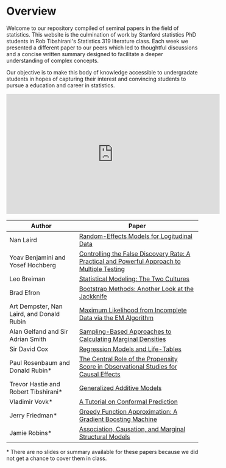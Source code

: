 # Overview

Welcome to our repository compiled of seminal papers in the field of statistics. This website is the culmination of work by Stanford statistics PhD students in Rob Tibshirani's Statistics 319 literature class. Each week we presented a different paper to our peers which led to thoughtful discussions and a concise written summary designed to facilitate a deeper understanding of complex concepts. 

Our objective is to make this body of knowledge accessible to undergradate students in hopes of capturing their interest and convincing students to pursue a education and career in statistics.

<iframe width="560" height="315" src="https://www.youtube-nocookie.com/embed/EaYrAZkWVbs?si=FY72WArcX_xkwMAp" title="YouTube video player" frameborder="0" allow="accelerometer; clipboard-write; encrypted-media; gyroscope; picture-in-picture; web-share" referrerpolicy="strict-origin-when-cross-origin" allowfullscreen></iframe>


| Author | Paper |
| --- | --- |
| Nan Laird | [Random-Effects Models for Logitudinal Data](laird1982.md) |
| Yoav Benjamini and Yosef Hochberg | [Controlling the False Discovery Rate: A Practical and Powerful Approach to Multiple Testing](benjamini1995.md) |
| Leo Breiman | [Statistical Modeling: The Two Cultures](breiman2001.md) |
| Brad Efron | [Bootstrap Methods: Another Look at the Jackknife](efron1979.md) |
| Art Dempster, Nan Laird, and Donald Rubin | [Maximum Likelihood from Incomplete Data via the EM Algorithm](dempster1977.md) |
| Alan Gelfand and Sir Adrian Smith | [Sampling-Based Approaches to Calculating Marginal Densities](gelfand1990.md) |
| Sir David Cox | [Regression Models and Life-Tables](cox1972.md) |
| Paul Rosenbaum and Donald Rubin\* | [The Central Role of the Propensity Score in Observational Studies for Causal Effects](rosenbaum1983.md) |
| Trevor Hastie and Robert Tibshirani\* | [Generalized Additive Models](hastie1986.md) |
| Vladimir Vovk\* | [A Tutorial on Conformal Prediction](vovk.md) |
| Jerry Friedman\* | [Greedy Function Approximation: A Gradient Boosting Machine](friedman.md) |
| Jamie Robins\* | [Association, Causation, and Marginal Structural Models](robins.md) |

\* There are no slides or summary available for these papers because we did not get a chance to cover them in class.
